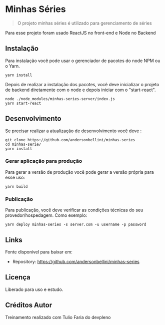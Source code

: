 # Minhas Séries
> O projeto minhas séries é utilizado para gerenciamento de séries

Para esse projeto foram usado ReactJS no front-end e Node no Backend

## Instalação

Para instalação você pode usar o gerenciador de pacotes do node NPM ou o Yarn.

```shell
yarn install
```

Depois de realizar a instalação dos pacotes, você deve inicializar o projeto de backend diretamente com o node e depois iniciar com o "start-react".

```shell
node ./node_modules/minhas-series-server/index.js
yarn start-react
```

## Desenvolvimento

Se precisar realizar a atualização de desenvolvimento você deve :

```shell
git clone https://github.com/andersonbellini/minhas-series
cd minhas-serie/
yarn install
```

### Gerar aplicação para produção

Para gerar a versão de produção você pode gerar a versão própria para esse uso:

```shell
yarn build
```

### Publicação

Para publicação, você deve verificar as condições técnicas do seu provedor/hospedagem.
Como exemplo:

```shell
yarn deploy minhas-series -s server.com -u username -p password
```
## Links

Fonte disponível para baixar em:
- Repository: https://github.com/andersonbellini/minhas-series

## Licença

Liberado para uso e estudo.

## Créditos Autor
Treinamento realizado com Tulio Faria do devpleno